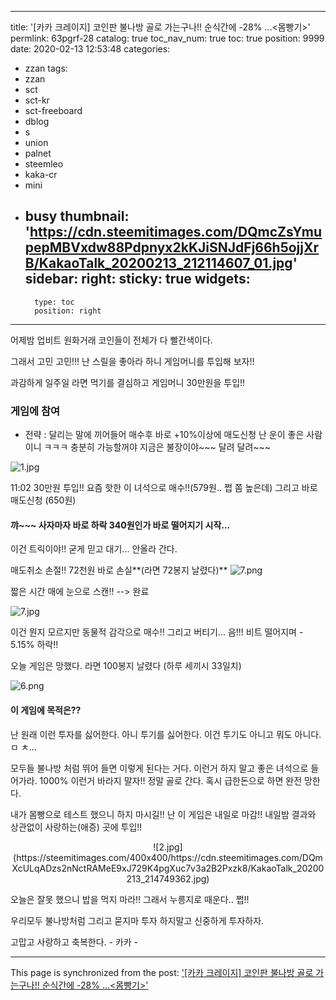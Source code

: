 
---
title: '[카카 크레이지]  코인판 불나방  골로 가는구나!! 순식간에  -28% ...<몸빵기>'
permlink: 63pgrf-28
catalog: true
toc_nav_num: true
toc: true
position: 9999
date: 2020-02-13 12:53:48
categories:
- zzan
tags:
- zzan
- sct
- sct-kr
- sct-freeboard
- dblog
- s
- union
- palnet
- steemleo
- kaka-cr
- mini
- busy
thumbnail: 'https://cdn.steemitimages.com/DQmcZsYmupepMBVxdw88Pdpnyx2kKJiSNJdFj66h5ojjXrB/KakaoTalk_20200213_212114607_01.jpg'
sidebar:
    right:
        sticky: true
widgets:
    -
        type: toc
        position: right
---


어제밤 업비트 원화거래 코인들이 
전체가 다 빨간색이다. 

그래서 고민 고민!!! 
난 스릴을 좋아라 하니 게임머니를 투입해 보자!!

과감하게 일주일 라면 먹기를 결심하고 
게임머니 30만원을 투입!! 

### 게임에 참여

- 전략 :  달리는 말에 끼어들어 매수후 바로 +10%이상에 매도신청
난 운이 좋은 사람이니 ㅋㅋㅋ 충분히 가능할꺼야
지금은 불장이야~~~ 달려 달려~~~

![1.jpg](https://cdn.steemitimages.com/DQmcZsYmupepMBVxdw88Pdpnyx2kKJiSNJdFj66h5ojjXrB/KakaoTalk_20200213_212114607_01.jpg)

11:02 30만원 투입!! 요즘 핫한 이 녀석으로 매수!!(579원.. 쩝 쫌 높은데)
그리고 바로 매도신청 (650원)  
####  꺄~~~ 사자마자 바로 하락 340원인가 바로 떨어지기 시작...
이건 트릭이야!! 굳게 믿고 대기...  안올라 간다.

매도취소 손절!!  72천원 바로 손실**(라면 72봉지 날렸다)**
![7.png](https://cdn.steemitimages.com/DQmX2AWqJ1CzErM4VDasehGGyQwSSTWC4fueAZ4BKPmBRnb/GOMCAM%2020200213_2128270217.png)

짧은 시간 매에 눈으로 스캔!! --> 완료

![7.jpg](https://cdn.steemitimages.com/DQmPgs9gtwdJsDbPzxNKj8iSAbToEcLMBZ2tczfzs345waA/KakaoTalk_20200213_212114607.jpg)

이건 뭔지 모르지만 동물적 감각으로 매수!! 
그리고 버티기...  음!!!
비트 떨어지며  - 5.15% 하락!! 

오늘 게임은 망했다. 
라면 100봉지 날렸다 (하루 세끼시  33일치)

![6.png](https://cdn.steemitimages.com/DQmZ9q6ZL92zXK4mG4YiKAz9MsaURQ9e3JJ9YbXy4Ssy6kD/GOMCAM%2020200213_2126020236.png)


#### 이 게임에 목적은??

난 원래 이런 투자를 싫어한다.  아니 투기를 싫어한다. 
이건 투기도 아니고 뭐도 아니다.  ㅁ ㅊ...

모두들 불나방 처럼 뛰어 들면 이렇게 된다는 거다. 
이런거 하지 말고 좋은 녀석으로 들어가라.
1000% 이런거 바라지 말자!!
정말 골로 간다.  혹시 급한돈으로 하면 완전 망한다. 

내가 몸빵으로 테스트 했으니 하지 마시길!!
난 이 게임은 내일로 마감!! 
내일밤 결과와 상관없이 사랑하는(애증) 곳에 투입!!


<center>![2.jpg](https://steemitimages.com/400x400/https://cdn.steemitimages.com/DQmXcULqADzs2nNctRAMeE9xJ729K4pgXuc7v3a2B2Pxzk8/KakaoTalk_20200213_214749362.jpg)</center>

오늘은 잘못 했으니 밥을 먹지 마라!!
그래서 누릉지로 때운다.. 쩝!!

우리모두 불나방처럼 그리고 묻지마 투자 하지말고
신중하게 투자하자. 

고맙고 사랑하고 축복한다. - 카카 -

- - -

This page is synchronized from the post: ['[카카 크레이지]  코인판 불나방  골로 가는구나!! 순식간에  -28% ...<몸빵기>'](https://steemit.com/@kibumh/63pgrf-28)
